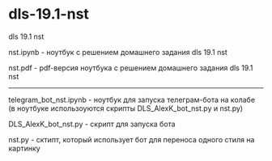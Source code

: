 # dls-19.1-nst
dls 19.1 nst

nst.ipynb - ноутбук с решением домашнего задания dls 19.1 nst

nst.pdf - pdf-версия ноутбука с решением домашнего задания dls 19.1 nst

-----------

telegram_bot_nst.ipynb - ноутбук для запуска телеграм-бота на колабе (в ноутбуке использоуются скрипты DLS_AlexK_bot_nst.py и nst.py)

DLS_AlexK_bot_nst.py - скрипт для запуска бота

nst.py - сктипт, который использует бот для переноса одного стиля на картинку


